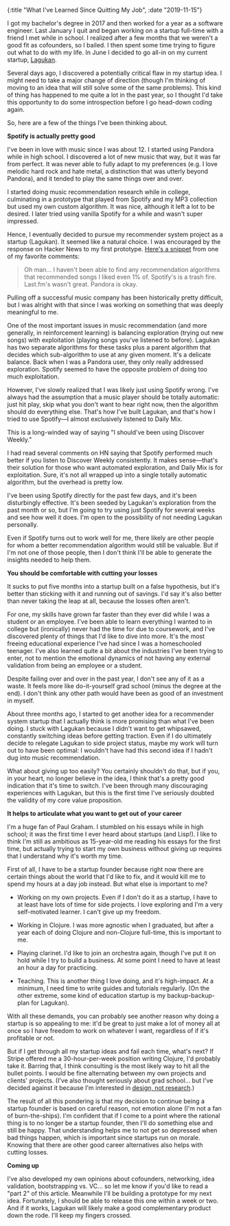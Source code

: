 {:title "What I've Learned Since Quitting My Job", :date "2019-11-15"}

I got my bachelor's degree in 2017 and then worked for a year as a software
engineer. Last January I quit and began working on a startup full-time with a
friend I met while in school. I realized after a few months that we weren't a
good fit as cofounders, so I bailed. I then spent some time trying to
figure out what to do with my life. In June I decided to go all-in on my
current startup, [Lagukan](https://lagukan.com).

Several days ago, I discovered a potentially critical flaw in my startup idea. I
might need to take a major change of direction (though I'm thinking of moving to
an idea that will still solve some of the same problems). This kind of thing has
happened to me quite a lot in the past year, so I thought I'd take this
opportunity to do some introspection before I go head-down coding again.

So, here are a few of the things I've been thinking about.

**Spotify is actually pretty good**

I've been in love with music since I was about 12. I started using Pandora while
in high school. I discovered a lot of new music that way, but it was far from
perfect. It was never able to fully adapt to my preferences (e.g. I love melodic
hard rock and hate metal, a distinction that was utterly beyond Pandora), and it
tended to play the same things over and over.

I started doing music recommendation research while in college, culminating in a
prototype that played from Spotify and my MP3 collection but used my own custom
algorithm. It was nice, although it left a lot to be desired. I later tried using
vanilla Spotify for a while and wasn't super impressed.

Hence, I eventually decided to pursue my recommender system project as a startup
(Lagukan). It seemed like a natural choice. I was encouraged by the response on
Hacker News to my first prototype. [Here's a
snippet](https://news.ycombinator.com/item?id=20585143) from one of my favorite
comments:

> Oh man... I haven't been able to find any recommendation algorithms that
> recommended songs I liked even 1% of. Spotify's is a trash fire. Last.fm's
> wasn't great. Pandora is okay.

Pulling off a successful music company has been historically pretty difficult,
but I was alright with that since I was working on something that was deeply
meaningful to me.

One of the most important issues in music recommendation (and more generally, in
reinforcement learning) is balancing exploration (trying out new songs) with
exploitation (playing songs you've listened to before). Lagukan has two
separate algorithms for these tasks plus a parent algorithm that decides which
sub-algorithm to use at any given moment. It's a delicate balance.
Back when I was a Pandora user, they only really addressed exploration. Spotify
seemed to have the opposite problem of doing too much exploitation.

However, I've slowly realized that I was likely just using Spotify wrong.
I've always had the assumption that a music player should be totally automatic:
just hit play, skip what you don't want to hear right now, then the algorithm
should do everything else. That's how I've built Lagukan, and that's how I tried
to use Spotify&mdash;I almost exclusively listened to Daily Mix.

This is a long-winded way of saying "I should've been using Discover Weekly."

I had read several comments on HN saying that Spotify performed much better if
you listen to Discover Weekly consistently. It makes sense&mdash;that's their
solution for those who want automated exploration, and Daily Mix is for
exploitation. Sure, it's not all wrapped up into a single totally automatic
algorithm, but the overhead is pretty low.

I've been using Spotify directly for the past few days, and it's been
disturbingly effective. It's been seeded by Lagukan's exploration from the past
month or so, but I'm going to try using just Spotify for several weeks and see
how well it does. I'm open to the possibility of not needing Lagukan personally.

Even if Spotify turns out to work well for me, there likely are other
people for whom a better recommendation algorithm would still be valuable. But
if I'm not one of those people, then I don't think I'll be able
to generate the insights needed to help them.

**You should be comfortable with cutting your losses**

It sucks to put five months into a startup built on a false hypothesis, but it's
better than sticking with it and running out of savings. I'd say it's also
better than never taking the leap at all, because the losses often aren't.

For one, my skills have grown far faster than they ever did while I was a
student or an employee. I've been able to learn everything I wanted to in
college but (ironically) never had the time for due to coursework, and I've
discovered plenty of things that I'd like to dive into more. It's the most
freeing educational experience I've had since I was a homeschooled teenager.
I've also learned quite a bit about the industries I've been trying to enter,
not to mention the emotional dynamics of not having any external validation from
being an employee or a student.

Despite failing over and over in the past year, I don't see any of it as a
waste. It feels more like do-it-yourself grad school (minus the degree at the
end). I don't think any other path would have been as good of an investment in
myself.

About three months ago, I started to get another idea
for a recommender system startup that I actually think is more promising than
what I've been doing. I stuck with Lagukan because I didn't want to get
whipsawed, constantly switching ideas before getting traction. Even if I do
ultimately decide to relegate Lagukan to side project status, maybe my work will
turn out to have been optimal: I wouldn't have had this second idea if I hadn't
dug into music recommendation.

What about giving up too easily? You certainly shouldn't do that, but if you,
in your heart, no longer believe in the idea, I think that's a pretty good
indication that it's time to switch. I've been through many discouraging
experiences with Lagukan, but this is the first time I've seriously doubted
the validity of my core value proposition.

**It helps to articulate what you want to get out of your career**

I'm a huge fan of Paul Graham. I stumbled on his essays while in high school; it
was the first time I ever heard about startups (and Lisp!). I like to think I'm
still as ambitious as 15-year-old me reading his essays for the first time, but
actually trying to start my own business without giving up requires that I
understand why it's worth my time.

First of all, I have to be a startup founder because right now there are certain
things about the world that I'd like to fix, and it would kill me to spend my
hours at a day job instead. But what else is important to me?

 - Working on my own projects. Even if I don't do it as a startup, I have to at
   least have lots of time for side projects. I love exploring and I'm a very
   self-motivated learner. I can't give up my freedom.

 - Working in Clojure. I was more agnostic when I graduated, but after
   a year each of doing Clojure and non-Clojure full-time, this is
   important to me.

 - Playing clarinet. I'd like to join an orchestra again, though I've put it on
   hold while I try to build a business. At some point I need to
   have at least an hour a day for practicing.

 - Teaching. This is another thing I love doing, and it's high-impact. At a
   minimum, I need time to write guides and tutorials regularly. (On the other
   extreme, some kind of education startup is my backup-backup-plan for
   Lagukan).

With all these demands, you can probably see another reason why doing a
startup is so appealing to me: it'd be great to just make a lot of money all at
once so I have freedom to work on whatever I want, regardless of if it's
profitable or not.

But if I get through all my startup ideas and fail each time, what's next? If
Stripe offered me a 30-hour-per-week position writing Clojure, I'd probably take
it. Barring that, I think consulting is the most likely way to hit all
the bullet points. I would be fine alternating between my own projects and
clients' projects. (I've also thought seriously about grad school... but I've
decided against it because I'm interested in [design, not
research](http://www.paulgraham.com/desres.html).)

The result of all this pondering is that my decision to continue being a startup
founder is based on careful reason, not emotion alone (I'm not a fan of
burn-the-ships). I'm confident that if I come to a point where the rational
thing is to no longer be a startup founder, then I'll do something else and
still be happy. That understanding helps me to not get so depressed when bad
things happen, which is important since startups run on morale. Knowing that
there are other good career alternatives also helps with cutting losses.

**Coming up**

I've also developed my own opinions about cofounders, networking, idea
validation, bootstrapping vs. VC... so let me know if you'd like to read a "part
2" of this article. Meanwhile I'll be building a prototype for my next idea.
Fortunately, I should be able to release this one within a week or two. And if
it works, Lagukan will likely make a good complementary product down the rode.
I'll keep my fingers crossed.
